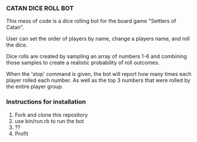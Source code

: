### CATAN DICE ROLL BOT

This mess of code is a dice rolling bot for the board game "Settlers of Catan".

User can set the order of players by name, change a players name, and roll the dice.

Dice rolls are created by sampling an array of numbers 1-6 and combining those samples 
    to create a realistic probability of roll outcomes. 

When the 'stop' command is given, the bot will report how many times each player rolled 
    each number. As well as the top 3 numbers that were rolled by the entire player group.



### Instructions for installation

1. Fork and clone this repository
2. use bin/run.rb to run the bot
3. ??
4. Profit